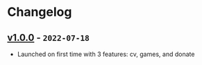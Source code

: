 # Changelog

## [v1.0.0] - `2022-07-18`

- Launched on first time with 3 features: cv, games, and donate

[v1.0.0]: https://github.com/buildingwatsize/resume/-/tags/v1.0.0
